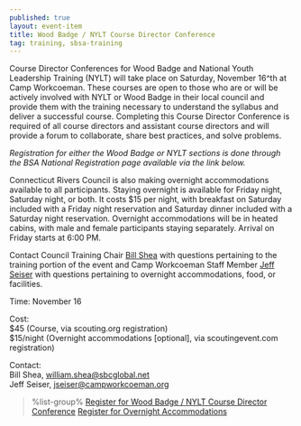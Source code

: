 ```yaml
---
published: true
layout: event-item
title: Wood Badge / NYLT Course Director Conference
tag: training, sbsa-training
---
```


Course Director Conferences for Wood Badge and National Youth Leadership Training (NYLT) will take place on Saturday, November 16^th at Camp Workcoeman. These courses are open to those who are or will be actively involved with NYLT or Wood Badge in their local council and provide them with the training necessary to understand the syllabus and deliver a successful course. Completing this Course Director Conference is required of all course directors and assistant course directors and will provide a forum to collaborate, share best practices, and solve problems.

*Registration for either the Wood Badge or NYLT sections is done through the BSA National Registration page available via the link below.*

Connecticut Rivers Council is also making overnight accommodations available to all participants. Staying overnight is available for Friday night, Saturday night, or both. It costs $15 per night, with breakfast on Saturday included with a Friday night reservation and Saturday dinner included with a Saturday night reservation. Overnight accommodations will be in heated cabins, with male and female participants staying separately. Arrival on Friday starts at 6:00 PM.

Contact Council Training Chair [Bill Shea](mailto:william.shea@sbcglobal.net) with questions pertaining to the training portion of the event and Camp Workcoeman Staff Member [Jeff Seiser](mailto:jseiser@campworkcoeman.org) with questions pertaining to overnight accommodations, food, or facilities.

Time: November 16

Cost:<br>
$45 (Course, via scouting.org registration)<br>
$15/night (Overnight accommodations [optional], via scoutingevent.com registration)

Contact:<br>
Bill Shea, [william.shea@sbcglobal.net](mailto:william.shea@sbcglobal.net)<br>
Jeff Seiser, [jseiser@campworkcoeman.org](mailto:jseiser@campworkcoeman.org)

> %list-group%
> <a href="https://laserfiche.scouting.org/Forms/2024ConnRiversCDC" class="list-group-item">Register for Wood Badge / NYLT Course Director Conference</a>
> <a href="https://scoutingevent.com/066-90389" class="list-group-item">Register for Overnight Accommodations</a>
